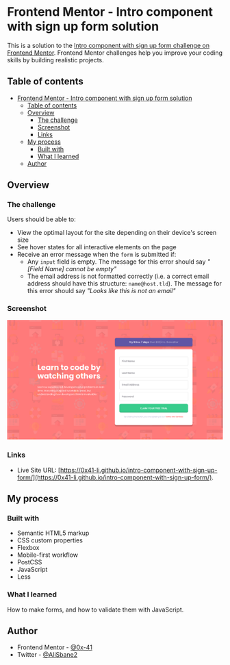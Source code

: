# Frontend Mentor - Intro component with sign up form solution

This is a solution to the [Intro component with sign up form challenge on Frontend Mentor](https://www.frontendmentor.io/challenges/intro-component-with-signup-form-5cf91bd49edda32581d28fd1). Frontend Mentor challenges help you improve your coding skills by building realistic projects. 

## Table of contents

- [Frontend Mentor - Intro component with sign up form solution](#frontend-mentor---intro-component-with-sign-up-form-solution)
  - [Table of contents](#table-of-contents)
  - [Overview](#overview)
    - [The challenge](#the-challenge)
    - [Screenshot](#screenshot)
    - [Links](#links)
  - [My process](#my-process)
    - [Built with](#built-with)
    - [What I learned](#what-i-learned)
  - [Author](#author)


## Overview

### The challenge

Users should be able to:

- View the optimal layout for the site depending on their device's screen size
- See hover states for all interactive elements on the page
- Receive an error message when the `form` is submitted if:
  - Any `input` field is empty. The message for this error should say *"[Field Name] cannot be empty"*
  - The email address is not formatted correctly (i.e. a correct email address should have this structure: `name@host.tld`). The message for this error should say *"Looks like this is not an email"*

### Screenshot

![](./screenshot.png)

### Links

- Live Site URL: [https://0x41-li.github.io/intro-component-with-sign-up-form/](https://0x41-li.github.io/intro-component-with-sign-up-form/).

## My process

### Built with

- Semantic HTML5 markup
- CSS custom properties
- Flexbox
- Mobile-first workflow
- PostCSS
- JavaScript
- Less

### What I learned

How to make forms, and how to validate them with JavaScript.

## Author

- Frontend Mentor - [@0x-41](https://www.frontendmentor.io/profile/0x-41)
- Twitter - [@AliSbane2](https://www.twitter.com/AliSbane2)



